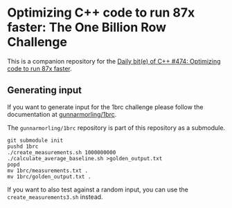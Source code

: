# Optimizing C++ code to run 87x faster: The One Billion Row Challenge

This is a companion repository for the [Daily bit(e) of C++ #474: Optimizing code to run 87x faster](https://open.substack.com/pub/simontoth/p/daily-bite-of-c-optimizing-code-to?r=1g4l8a&utm_campaign=post&utm_medium=web).

## Generating input

If you want to generate input for the 1brc challenge please follow the documentation at [gunnarmorling/1brc](https://github.com/gunnarmorling/1brc?tab=readme-ov-file#running-the-challenge).

The `gunnarmorling/1brc` repository is part of this repository as a submodule.

```
git submodule init
pushd 1brc
./create_measurements.sh 1000000000
./calculate_average_baseline.sh >golden_output.txt
popd
mv 1brc/measurements.txt .
mv 1brc/golden_output.txt .
```

If you want to also test against a random input, you can use the `create_measurements3.sh` instead.
